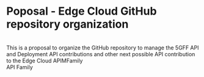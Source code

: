 # Poposal - Edge Cloud GitHub repository organization
<br>
This is a proposal to organize the GitHub repository to manage the 5GFF API and Deployment API contributions and other next possible API contribution to the Edge Cloud APIMFamily

<br>
API Family